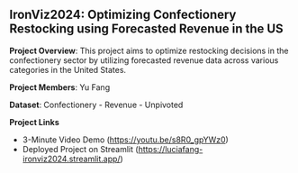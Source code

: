## IronViz2024: Optimizing Confectionery Restocking using Forecasted Revenue in the US

**Project Overview**: This project aims to optimize restocking decisions in the confectionery sector by utilizing forecasted revenue data across various categories in the United States.

**Project Members**: Yu Fang

**Dataset**: Confectionery - Revenue - Unpivoted

**Project Links**
- 3-Minute Video Demo (https://youtu.be/s8R0_gpYWz0)
- Deployed Project on Streamlit (https://luciafang-ironviz2024.streamlit.app/)


